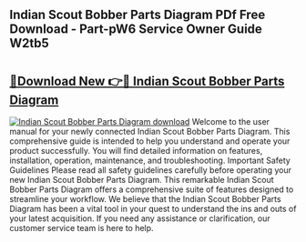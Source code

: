 ## Indian Scout Bobber Parts Diagram PDf Free Download - Part-pW6 Service Owner Guide W2tb5

# <h2><a href="http://dflnq2w.blite.top/?on=Indian+Scout+Bobber+Parts+Diagram">🔗Download New 👉🔴 Indian Scout Bobber Parts Diagram</a></h2>

[![Indian Scout Bobber Parts Diagram download](https://i.imgur.com/lujVjoI.png)](http://dflnq2w.blite.top/?on=Indian+Scout+Bobber+Parts+Diagram)
Welcome to the user manual for your newly connected Indian Scout Bobber Parts Diagram. This comprehensive guide is intended to help you understand and operate your product successfully. You will find detailed information on features, installation, operation, maintenance, and troubleshooting. Important Safety Guidelines Please read all safety guidelines carefully before operating your new Indian Scout Bobber Parts Diagram. This remarkable Indian Scout Bobber Parts Diagram offers a comprehensive suite of features designed to streamline your workflow. We believe that the Indian Scout Bobber Parts Diagram has been a vital tool in your quest to understand the ins and outs of your latest acquisition. If you need any assistance or clarification, our customer service team is here to help.
